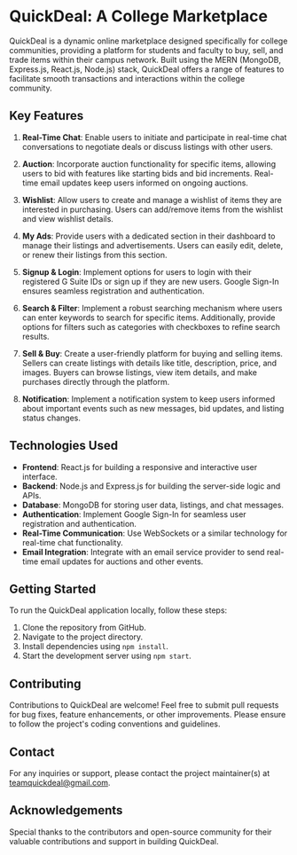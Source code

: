 # QuickDeal: A College Marketplace

QuickDeal is a dynamic online marketplace designed specifically for college communities, providing a platform for students and faculty to buy, sell, and trade items within their campus network. Built using the MERN (MongoDB, Express.js, React.js, Node.js) stack, QuickDeal offers a range of features to facilitate smooth transactions and interactions within the college community.

## Key Features

1. **Real-Time Chat**: Enable users to initiate and participate in real-time chat conversations to negotiate deals or discuss listings with other users.

2. **Auction**: Incorporate auction functionality for specific items, allowing users to bid with features like starting bids and bid increments. Real-time email updates keep users informed on ongoing auctions.

3. **Wishlist**: Allow users to create and manage a wishlist of items they are interested in purchasing. Users can add/remove items from the wishlist and view wishlist details.

4. **My Ads**: Provide users with a dedicated section in their dashboard to manage their listings and advertisements. Users can easily edit, delete, or renew their listings from this section.

5. **Signup & Login**: Implement options for users to login with their registered G Suite IDs or sign up if they are new users. Google Sign-In ensures seamless registration and authentication.

6. **Search & Filter**: Implement a robust searching mechanism where users can enter keywords to search for specific items. Additionally, provide options for filters such as categories with checkboxes to refine search results.

7. **Sell & Buy**: Create a user-friendly platform for buying and selling items. Sellers can create listings with details like title, description, price, and images. Buyers can browse listings, view item details, and make purchases directly through the platform.

8. **Notification**: Implement a notification system to keep users informed about important events such as new messages, bid updates, and listing status changes.

## Technologies Used

- **Frontend**: React.js for building a responsive and interactive user interface.
- **Backend**: Node.js and Express.js for building the server-side logic and APIs.
- **Database**: MongoDB for storing user data, listings, and chat messages.
- **Authentication**: Implement Google Sign-In for seamless user registration and authentication.
- **Real-Time Communication**: Use WebSockets or a similar technology for real-time chat functionality.
- **Email Integration**: Integrate with an email service provider to send real-time email updates for auctions and other events.

## Getting Started

To run the QuickDeal application locally, follow these steps:

1. Clone the repository from GitHub.
2. Navigate to the project directory.
3. Install dependencies using `npm install`.
4. Start the development server using `npm start`.

## Contributing

Contributions to QuickDeal are welcome! Feel free to submit pull requests for bug fixes, feature enhancements, or other improvements. Please ensure to follow the project's coding conventions and guidelines.

## Contact

For any inquiries or support, please contact the project maintainer(s) at [teamquickdeal@gmail.com](mailto:teamquickdeal@gmail.com).

## Acknowledgements

Special thanks to the contributors and open-source community for their valuable contributions and support in building QuickDeal.
